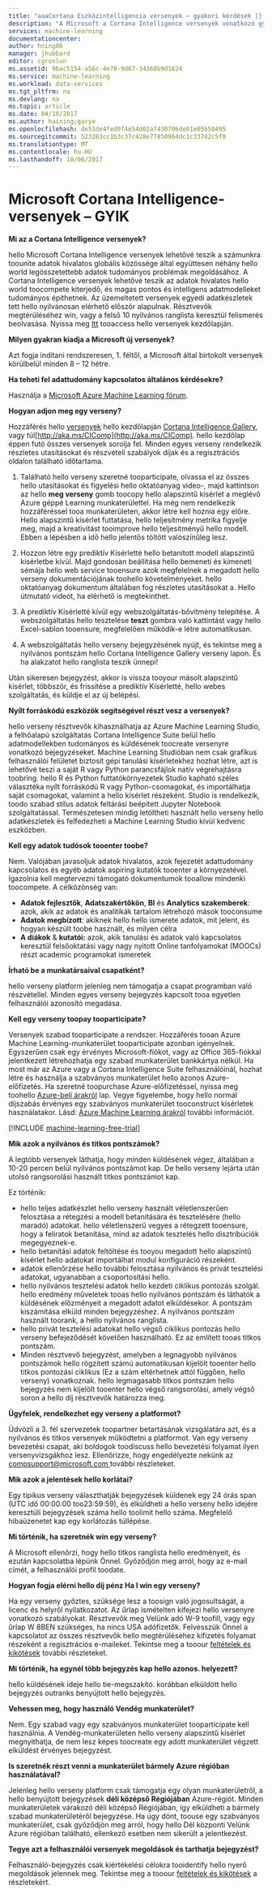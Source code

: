 ```yaml
---
title: "aaaCortana Eszközintelligencia versenyek – gyakori kérdések |} Microsoft Docs"
description: "A Microsoft a Cortana Intelligence versenyek vonatkozó gyakran ismételt kérdések."
services: machine-learning
documentationcenter: 
author: hning86
manager: jhubbard
editor: cgronlun
ms.assetid: 9bac5154-a56c-4e78-9d67-34368b9d1624
ms.service: machine-learning
ms.workload: data-services
ms.tgt_pltfrm: na
ms.devlang: na
ms.topic: article
ms.date: 04/10/2017
ms.author: haining;garye
ms.openlocfilehash: de51de4fed0f4e54d02af430706de01e05b50495
ms.sourcegitcommit: 523283cc1b3c37c428e77850964dc1c33742c5f0
ms.translationtype: MT
ms.contentlocale: hu-HU
ms.lasthandoff: 10/06/2017
---
```

# <a name="microsoft-cortana-intelligence-competitions-faq"></a>Microsoft Cortana Intelligence-versenyek – GYIK
**Mi az a Cortana Intelligence versenyek?**

hello Microsoft Cortana Intelligence versenyek lehetővé teszik a számunkra toounite adatok hivalatos globális közössége által együttesen néhány hello world legösszetettebb adatok tudományos problémák megoldásához. A Cortana Intelligence versenyek lehetővé teszik az adatok hivalatos hello world toocompete kiterjedő, és magas pontos és intelligens adatmodelleket tudományos építhetnek. Az üzemeltetett versenyek egyedi adatkészletek tett hello nyilvánosan elérhető először alapulnak. Résztvevők megtérüléséhez win, vagy a felső 10 nyilvános ranglista keresztül felismerés beolvasása. Nyissa meg [Itt](http://aka.ms/CIComp) tooaccess hello versenyek kezdőlapján.

**Milyen gyakran kiadja a Microsoft új versenyek?**

Azt fogja indítani rendszeresen, 1. féltől, a Microsoft által birtokolt versenyek körülbelül minden 8 – 12 hétre. 

**Ha teheti fel adattudomány kapcsolatos általános kérdésekre?**

Használja a [Microsoft Azure Machine Learning fórum](https://social.msdn.microsoft.com/forums/azure/home?forum=MachineLearning).

**Hogyan adjon meg egy verseny?**

Hozzáférés hello [versenyek](https://gallery.cortanaintelligence.com/competitions) hello kezdőlapján [Cortana Intelligence Gallery](https://gallery.cortanaintelligence.com/), vagy túl[http://aka.ms/CIComp](http://aka.ms/CIComp). hello kezdőlap éppen futó összes versenyek sorolja fel. Minden egyes verseny rendelkezik részletes utasításokat és részvételi szabályok díjak és a regisztrációs oldalon található időtartama.

1. Található hello verseny szeretné tooparticipate, olvassa el az összes hello utasításokat és figyelési hello oktatóanyag video-, majd kattintson az hello **meg verseny** gomb toocopy hello alapszintű kísérlet a meglévő Azure géppé Learning munkaterülettel. Ha még nem rendelkezik hozzáféréssel tooa munkaterületen, akkor létre kell hoznia egy előre. Hello alapszintű kísérlet futtatása, hello teljesítmény metrika figyelje meg, majd a kreativitást tooimprove hello teljesítményű hello modell. Ebben a lépésben a idő hello jelentős töltött valószínűleg lesz.   

2. Hozzon létre egy prediktív Kísérletté hello betanított modell alapszintű kísérletbe kívül. Majd gondosan beállítása hello bemeneti és kimeneti sémája hello web service tooensure azok megfelelnek a megadott hello verseny dokumentációjának toohello követelményeket. hello oktatóanyag dokumentum általában fog részletes utasításokat a. Hello útmutató videót, ha elérhető is megtekinthet.   

3. A prediktív Kísérletté kívül egy webszolgáltatás-bővítmény telepítése. A webszolgáltatás hello tesztelése **teszt** gombra való kattintást vagy hello Excel-sablon tooensure, megfelelően működik-e létre automatikusan.   

4. A webszolgáltatás hello verseny bejegyzésének nyújt, és tekintse meg a nyilvános pontszám hello Cortana Intelligence Gallery verseny lapon. És ha alakzatot hello ranglista teszik ünnepi!  

Után sikeresen bejegyzést, akkor is vissza tooyour másolt alapszintű kísérlet, többször, és frissítése a prediktív Kísérletté, hello webes szolgáltatás, és küldje el az új belépési.   

**Nyílt forráskódú eszközök segítségével részt vesz a versenyek?**

hello verseny résztvevők kihasználhatja az Azure Machine Learning Studio, a felhőalapú szolgáltatás Cortana Intelligence Suite belül hello adatmodellekben tudományos és küldésének toocreate versenyre vonatkozó bejegyzéseket. Machine Learning Studióban nem csak grafikus felhasználói felületet biztosít gépi tanulási kísérletekhez hozhat létre, azt is lehetővé teszi a saját R vagy Python parancsfájlok natív végrehajtásra toobring. hello R és Python futtatókörnyezetek Studio kapható széles választéka nyílt forráskódú R vagy Python-csomagokat, és importálhatja saját csomagokat, valamint a hello kísérlet részeként. Studio is rendelkezik, toodo szabad stílus adatok feltárási beépített Jupyter Notebook szolgáltatással. Természetesen mindig letöltheti használt hello verseny hello adatkészletek és felfedezheti a Machine Learning Studio kívül kedvenc eszközben. 

**Kell egy adatok tudósok tooenter toobe?**

Nem. Valójában javasoljuk adatok hivalatos, azok fejezetét adattudomány kapcsolatos és egyéb adatok aspiring kutatók tooenter a környezetével. Igazolnia kell megtervezni támogató dokumentumok tooallow mindenki toocompete. A célközönség van:

* **Adatok fejlesztők**, **Adatszakértőkön**, **BI** és **Analytics szakemberek**: azok, akik az adatok és analitikák tartalom létrehozó mások tooconsume
* **Adatok megbízott**: akiknek hello hello ismerete adatok, mit jelent, és hogyan készült toobe használt, és milyen célra
* **A diákok** & **kutatói:** azok, akik tanulási és adatok való kapcsolatos keresztül felsőoktatási vagy nagy nyitott Online tanfolyamokat (MOOCs) részt academic programokat ismeretek

**Írható be a munkatársaival csapatként?**

hello verseny platform jelenleg nem támogatja a csapat programban való részvétellel. Minden egyes verseny bejegyzés kapcsolt tooa egyetlen felhasználói azonosító megadása. 

**Kell egy verseny toopay tooparticipate?**

Versenyek szabad tooparticipate a rendszer. Hozzáférés tooan Azure Machine Learning-munkaterület tooparticipate azonban igényelnek. Egyszerűen csak egy érvényes Microsoft-fiókot, vagy az Office 365-fiókkal jelentkezett létrehozhatja egy szabad munkaterület bankkártya nélkül. Ha most már az Azure vagy a Cortana Intelligence Suite felhasználóinál, hozhat létre és használja a szabványos munkaterület hello azonos Azure-előfizetés. Ha szeretné toopurchase Azure-előfizetéssel, nyissa meg toohello [Azure-beli árakról](https://azure.microsoft.com/pricing) lap. Vegye figyelembe, hogy hello normál díjszabás érvényes egy szabványos munkaterület tooconstruct kísérletek használatakor. Lásd: [Azure Machine Learning árakról](https://azure.microsoft.com/pricing/details/machine-learning/) további információt. 

[!INCLUDE [machine-learning-free-trial](../../includes/machine-learning-free-trial.md)]

**Mik azok a nyilvános és titkos pontszámok?**

A legtöbb versenyek láthatja, hogy minden küldésének végez, általában a 10-20 percen belül nyilvános pontszámot kap. De hello verseny lejárta után utolsó rangsorolási használt titkos pontszámot kap. 

Ez történik:

* hello teljes adatkészlet hello verseny használt véletlenszerűen felosztása a rétegzési a modell betanítására és tesztelésére (hello maradó) adatokat. hello véletlenszerű vegyes a rétegzett tooensure, hogy a feliratok betanítása, mind az adatok tesztelés hello disztribúciók megegyeznek-e.
* hello betanítási adatok feltöltése és tooyou megadott hello alapszintű kísérlet hello adatokat importálhat modul konfiguráció részeként.
* adatok ellenőrzése hello további felosztása nyilvános és privát tesztelési adatokat, ugyanabban a csoportosítási hello.
* hello nyilvános tesztelési adatok hello kezdeti ciklikus pontozás szolgál. hello eredmény műveletek tooas hello nyilvános pontszám és láthatók a küldésének előzményeit a megadott adatot elküldésekor. A pontszám kiszámítása elküld minden bejegyzéshez. A nyilvános pontszám használt toorank, a hello nyilvános ranglista.
* hello privát tesztelési adatokat hello végső ciklikus pontozás hello verseny befejeződését követően használható. Ez az említett tooas titkos pontszám. 
* Minden résztvevő bejegyzést, amelyben a legnagyobb nyilvános pontszámok hello rögzített számú automatikusan kijelölt tooenter hello titkos pontozási ciklikus (Ez a szám eltérhetnek attól függően, hello verseny) vonatkoznak. hello legmagasabb titkos pontszám hello bejegyzés nem kijelölt tooenter hello végső rangsorolási, amely végső soron a hello díj résztvevők határozza meg.  

**Ügyfelek, rendelkezhet egy verseny a platformot?**

Üdvözli a 3. fél szervezetek toopartner betartásának vizsgálatára azt, és a nyilvános és titkos versenyek működtetni a platformot. Van egy verseny bevezetési csapat, aki boldogok toodiscuss hello bevezetési folyamat ilyen versenyvizsgákhoz lesz.  Ellenőrizze, hogy engedélyezte nekünk az [ compsupport@microsoft.com ](mailto:compsupport@microsoft.com) további részleteket. 

**Mik azok a jelentések hello korlátai?**

Egy tipikus verseny választhatják bejegyzések küldenek egy 24 órás span (UTC idő 00:00:00 too23:59:59), és elküldheti a hello verseny hello idejére keresztüli bejegyzések száma hello toolimit hello száma. Megfelelő hibaüzenetet kap egy korlátozás túllépése. 

**Mi történik, ha szeretnék win egy verseny?**

A Microsoft ellenőrzi, hogy hello titkos ranglista hello eredményeit, és ezután kapcsolatba lépünk Önnel. Győződjön meg arról, hogy az e-mail címét, a felhasználói profil toodate.

**Hogyan fogja elérni hello díj pénz Ha I win egy verseny?**

Ha egy verseny győztes, szüksége lesz a toosign való jogosultságát, a licenc és helyről nyilatkozatot. Az űrlap ismételten kifejezi hello versenyre vonatkozó szabályokat. Résztvevők meg Velünk adó W-9 toofill, vagy egy űrlap W 8BEN szükséges, ha nincs USA adófizetők. Felvesszük Önnel a kapcsolatot az összes résztvevők hello megtérüléséhez kifizetés folyamat részeként a regisztrációs e-maileket. Tekintse meg a tooour [feltételek és kikötések](http://aka.ms/comptermsandconditions) további részleteket.

**Mi történik, ha egynél több bejegyzés kap hello azonos. helyezett?**

hello küldésének ideje hello tie-megszakító. korábban elküldött hello bejegyzés outranks benyújtott hello bejegyzés.

**Vehessen meg, hogy használó Vendég munkaterület?**

Nem. Egy szabad vagy egy szabványos munkaterület tooparticipate kell használnia. A Vendég-munkaterületen hello verseny alapszintű kísérlet megnyithatja, de nem lesz képes toocreate egy adott munkaterület végzett elküldést érvényes bejegyzést. 

**Is szeretnék részt venni a munkaterület bármely Azure régióban használatával?**

Jelenleg hello verseny platform csak támogatja egy olyan munkaterületről, a hello benyújtott bejegyzések **déli középső Régiójában** Azure-régiót. Minden munkaterületek várakozó déli középső Régiójában, így elküldheti a bármely szabad munkaterületéről bejegyzése. Ha úgy dönt, toouse egy szabványos munkaterület, csak győződjön meg arról, hogy hello Dél központi Velünk Azure régióban található, ellenkező esetben nem sikerült a jelentkezést. 

**Tegye azt a felhasználói versenyek megoldások és tarthatja bejegyzést?**

Felhasználó-bejegyzés csak kiértékelési célokra tooidentify hello nyerő megoldások jelennek meg. Tekintse meg a tooour [feltételek és kikötések](http://aka.ms/comptermsandconditions) a részletekért.

